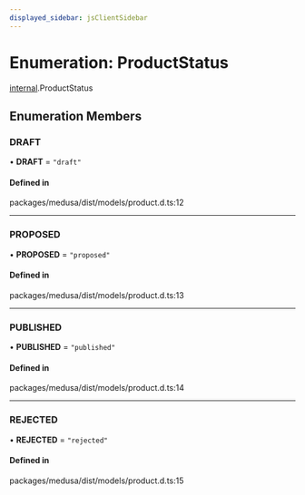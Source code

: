 ```yaml
---
displayed_sidebar: jsClientSidebar
---
```


# Enumeration: ProductStatus

[internal](../modules/internal-3.md).ProductStatus

## Enumeration Members

### DRAFT

• **DRAFT** = ``"draft"``

#### Defined in

packages/medusa/dist/models/product.d.ts:12

___

### PROPOSED

• **PROPOSED** = ``"proposed"``

#### Defined in

packages/medusa/dist/models/product.d.ts:13

___

### PUBLISHED

• **PUBLISHED** = ``"published"``

#### Defined in

packages/medusa/dist/models/product.d.ts:14

___

### REJECTED

• **REJECTED** = ``"rejected"``

#### Defined in

packages/medusa/dist/models/product.d.ts:15
